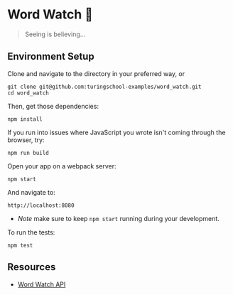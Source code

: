 # Word Watch 👀

> Seeing is believing...

## Environment Setup

Clone and navigate to the directory in your preferred way, or

```shell
git clone git@github.com:turingschool-examples/word_watch.git
cd word_watch
```



Then, get those dependencies:

```shell
npm install
```

If you run into issues where JavaScript you wrote isn't coming through the browser, try:

```shell
npm run build
```

Open your app on a webpack server:

```shell
npm start
```

And navigate to:

```
http://localhost:8080
```

  * *Note* make sure to keep `npm start` running during your development.

To run the tests:

```shell
npm test
```

## Resources

* [Word Watch API](https://github.com/tmikeschu/wordwatch_api)

